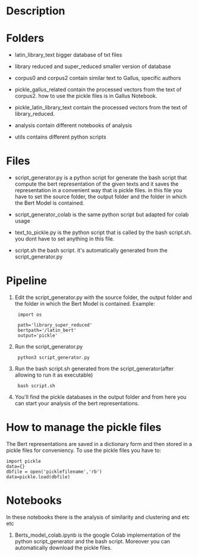 # Description 


# Folders
- latin_library_text bigger database of txt files

- library reduced and super_reduced smaller version of database

- corpus0 and corpus2 contain similar text to Gallus, specific authors

- pickle_gallus_related contain the processed vectors from the text 
of corpus2. how to use the pickle files is in Gallus Notebook.

- pickle_latin_library_text contain the processed vectors from the text of library_reduced.

- analysis contain different notebooks of analysis

- utils contains different python scripts 


# Files
- script_generator.py is a python script for generate the bash script that compute the bert representation of the given texts and it saves the representation in a convenient way that is pickle files.
in this file you have to set the source folder, the output folder and the folder in which the Bert Model is contained.

- script_generator_colab is the same python script but adapted for colab usage
- text_to_pickle.py is the python script that is called by the bash script.sh.
you dont have to set anything in this file.

- script.sh the bash script. it's automatically generated from the script_generator.py

# Pipeline

1. Edit the script_generator.py with the source folder, the output folder and the folder in which the Bert Model is contained.
Example:

        import os

        path='library_super_reduced' 
        bertpath='/latin_bert' 
        output='pickle'

  
2. Run the script_generator.py 

        python3 script_generator.py
    
    
3. Run the bash script.sh generated from the script_generator(after allowing to run it as executable)
        
        bash script.sh
        
4. You'll find the pickle databases in the output folder and from here you can start your analysis of the bert representations.

# How to manage the pickle files
The Bert representations are saved in a dictionary form and then stored in a pickle files for conveniency.
To use the pickle files you have to:
    
    import pickle
    data={}
    dbfile = open('picklefilename','rb')   
    data=pickle.load(dbfile)
    
    
# Notebooks
In these notebooks there is the analysis of similarity and clustering and etc etc

1. Berts_model_colab.ipynb is the google Colab implementation of the python script_generator and the bash script. Moreover you can automatically download the pickle files.


  
  
  
  
  
  
  
  
  
  
